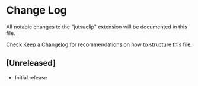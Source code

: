# Change Log

All notable changes to the "jutsuclip" extension will be documented in this file.

Check [Keep a Changelog](http://keepachangelog.com/) for recommendations on how to structure this file.

## [Unreleased]

- Initial release